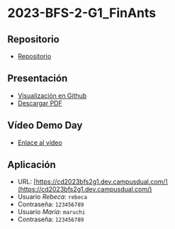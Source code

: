 # 2023-BFS-2-G1_FinAnts
## Repositorio
* [Repositorio](https://github.com/CampusDual/CD2023-BFS-2-G1_FinAnts)
## Presentación
* [Visualización en Github](https://github.com/CampusDual/CD2023-BFS-2-G1_FinAnts/blob/main/demo_day/Pixelpioneers.pdf)
* [Descargar PDF](https://raw.github.com/CampusDual/CD2023-BFS-2-G1_FinAnts/main/demo_day/Pixelpioneers.pdf)
## Vídeo Demo Day
* [Enlace al vídeo](https://www.youtube.com/watch?v=CM2DBnfqWWI)
## Aplicación
* URL: [https://cd2023bfs2g1.dev.campusdual.com/](https://cd2023bfs2g1.dev.campusdual.com/)
* Usuario *Rebeca*: `rebeca `
* Contraseña: `123456789`
* Usuario *María*: `maruchi`
* Contraseña: `123456789`
